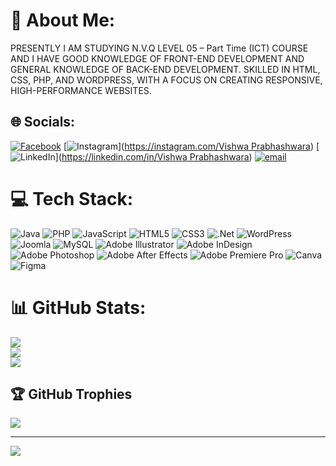 # 💫 About Me:
PRESENTLY I AM STUDYING N.V.Q LEVEL 05 – Part Time (ICT) COURSE AND I HAVE GOOD KNOWLEDGE OF FRONT-END DEVELOPMENT AND GENERAL KNOWLEDGE OF BACK-END DEVELOPMENT. SKILLED IN HTML, CSS, PHP, AND WORDPRESS, WITH A FOCUS ON CREATING RESPONSIVE, HIGH-PERFORMANCE WEBSITES.


## 🌐 Socials:
[![Facebook](https://img.shields.io/badge/Facebook-%231877F2.svg?logo=Facebook&logoColor=white)]((https://www.facebook.com/vishwa.prabhashwara.455751?mibextid=ZbWKwL)) [![Instagram](https://img.shields.io/badge/Instagram-%23E4405F.svg?logo=Instagram&logoColor=white)]([https://instagram.com/Vishwa Prabhashwara](https://www.instagram.com/vishwa_prabhashwara_/?utm_source=qr&igsh=MThoYWJrMjVqMzl5dQ%3D%3D#)) [![LinkedIn](https://img.shields.io/badge/LinkedIn-%230077B5.svg?logo=linkedin&logoColor=white)]([https://linkedin.com/in/Vishwa Prabhashwara](https://www.linkedin.com/in/wishwa-prabhashwara-4064a4274?utm_source=share&utm_campaign=share_via&utm_content=profile&utm_medium=android_app)) [![email](https://img.shields.io/badge/Email-D14836?logo=gmail&logoColor=white)](mailto:wpvprabhashwara@gmail.com) 

# 💻 Tech Stack:
![Java](https://img.shields.io/badge/java-%23ED8B00.svg?style=for-the-badge&logo=openjdk&logoColor=white) ![PHP](https://img.shields.io/badge/php-%23777BB4.svg?style=for-the-badge&logo=php&logoColor=white) ![JavaScript](https://img.shields.io/badge/javascript-%23323330.svg?style=for-the-badge&logo=javascript&logoColor=%23F7DF1E) ![HTML5](https://img.shields.io/badge/html5-%23E34F26.svg?style=for-the-badge&logo=html5&logoColor=white) ![CSS3](https://img.shields.io/badge/css3-%231572B6.svg?style=for-the-badge&logo=css3&logoColor=white) ![.Net](https://img.shields.io/badge/.NET-5C2D91?style=for-the-badge&logo=.net&logoColor=white) ![WordPress](https://img.shields.io/badge/WordPress-%23117AC9.svg?style=for-the-badge&logo=WordPress&logoColor=white) ![Joomla](https://img.shields.io/badge/joomla-%235091CD.svg?style=for-the-badge&logo=joomla&logoColor=white) ![MySQL](https://img.shields.io/badge/mysql-4479A1.svg?style=for-the-badge&logo=mysql&logoColor=white) ![Adobe Illustrator](https://img.shields.io/badge/adobe%20illustrator-%23FF9A00.svg?style=for-the-badge&logo=adobe%20illustrator&logoColor=white) ![Adobe InDesign](https://img.shields.io/badge/Adobe%20InDesign-49021F?style=for-the-badge&logo=adobeindesign&logoColor=FF3366) ![Adobe Photoshop](https://img.shields.io/badge/adobe%20photoshop-%2331A8FF.svg?style=for-the-badge&logo=adobe%20photoshop&logoColor=white) ![Adobe After Effects](https://img.shields.io/badge/Adobe%20After%20Effects-9999FF.svg?style=for-the-badge&logo=Adobe%20After%20Effects&logoColor=white) ![Adobe Premiere Pro](https://img.shields.io/badge/Adobe%20Premiere%20Pro-9999FF.svg?style=for-the-badge&logo=Adobe%20Premiere%20Pro&logoColor=white) ![Canva](https://img.shields.io/badge/Canva-%2300C4CC.svg?style=for-the-badge&logo=Canva&logoColor=white) ![Figma](https://img.shields.io/badge/figma-%23F24E1E.svg?style=for-the-badge&logo=figma&logoColor=white)
# 📊 GitHub Stats:
![](https://github-readme-stats.vercel.app/api?username=vishwa0404&theme=dark&hide_border=false&include_all_commits=false&count_private=false)<br/>
![](https://nirzak-streak-stats.vercel.app/?user=vishwa0404&theme=dark&hide_border=false)<br/>
![](https://github-readme-stats.vercel.app/api/top-langs/?username=vishwa0404&theme=dark&hide_border=false&include_all_commits=false&count_private=false&layout=compact)

## 🏆 GitHub Trophies
![](https://github-profile-trophy.vercel.app/?username=vishwa0404&theme=radical&no-frame=false&no-bg=true&margin-w=4)

---
[![](https://visitcount.itsvg.in/api?id=vishwa0404&icon=0&color=0)](https://visitcount.itsvg.in)

<!-- Proudly created with GPRM ( https://gprm.itsvg.in ) -->
